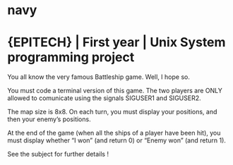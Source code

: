 # navy
# {EPITECH} | First year | Unix System programming project

You all know the very famous Battleship game. Well, I hope so.

You must code a terminal version of this game.
The two players are ONLY allowed to comunicate using the signals SIGUSER1 and SIGUSER2.

The map size is 8x8. On each turn, you must display your
positions, and then your enemy’s positions.

At the end of the game (when all the ships of a player have been hit), you must display whether “I won” (and return 0) or
“Enemy won” (and return 1).

See the subject for further details !
